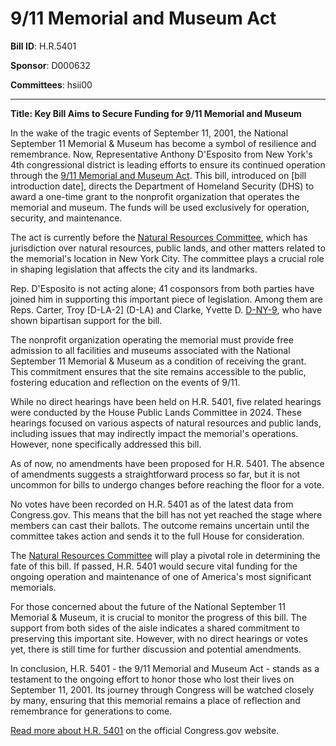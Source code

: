 # 9/11 Memorial and Museum Act

**Bill ID**: H.R.5401

**Sponsor**: D000632

**Committees**: hsii00

---

**Title: Key Bill Aims to Secure Funding for 9/11 Memorial and Museum**

In the wake of the tragic events of September 11, 2001, the National September 11 Memorial & Museum has become a symbol of resilience and remembrance. Now, Representative Anthony D'Esposito from New York's 4th congressional district is leading efforts to ensure its continued operation through the [9/11 Memorial and Museum Act](https://www.congress.gov/bill/118th-congress/hr/5401). This bill, introduced on [bill introduction date], directs the Department of Homeland Security (DHS) to award a one-time grant to the nonprofit organization that operates the memorial and museum. The funds will be used exclusively for operation, security, and maintenance.

The act is currently before the [Natural Resources Committee](https://api.congress.gov/v3/committee/house/hsii00?format=json), which has jurisdiction over natural resources, public lands, and other matters related to the memorial's location in New York City. The committee plays a crucial role in shaping legislation that affects the city and its landmarks.

Rep. D'Esposito is not acting alone; 41 cosponsors from both parties have joined him in supporting this important piece of legislation. Among them are Reps. Carter, Troy [D-LA-2] (D-LA) and Clarke, Yvette D. [D-NY-9](https://api.congress.gov/v3/member/C001125?format=json), who have shown bipartisan support for the bill.

The nonprofit organization operating the memorial must provide free admission to all facilities and museums associated with the National September 11 Memorial & Museum as a condition of receiving the grant. This commitment ensures that the site remains accessible to the public, fostering education and reflection on the events of 9/11.

While no direct hearings have been held on H.R. 5401, five related hearings were conducted by the House Public Lands Committee in 2024. These hearings focused on various aspects of natural resources and public lands, including issues that may indirectly impact the memorial's operations. However, none specifically addressed this bill.

As of now, no amendments have been proposed for H.R. 5401. The absence of amendments suggests a straightforward process so far, but it is not uncommon for bills to undergo changes before reaching the floor for a vote.

No votes have been recorded on H.R. 5401 as of the latest data from Congress.gov. This means that the bill has not yet reached the stage where members can cast their ballots. The outcome remains uncertain until the committee takes action and sends it to the full House for consideration.

The [Natural Resources Committee](https://api.congress.gov/v3/committee/house/hsii00?format=json) will play a pivotal role in determining the fate of this bill. If passed, H.R. 5401 would secure vital funding for the ongoing operation and maintenance of one of America's most significant memorials.

For those concerned about the future of the National September 11 Memorial & Museum, it is crucial to monitor the progress of this bill. The support from both sides of the aisle indicates a shared commitment to preserving this important site. However, with no direct hearings or votes yet, there is still time for further discussion and potential amendments.

In conclusion, H.R. 5401 - the 9/11 Memorial and Museum Act - stands as a testament to the ongoing effort to honor those who lost their lives on September 11, 2001. Its journey through Congress will be watched closely by many, ensuring that this memorial remains a place of reflection and remembrance for generations to come.

[Read more about H.R. 5401](https://www.congress.gov/bill/118th-congress/hr/5401) on the official Congress.gov website.